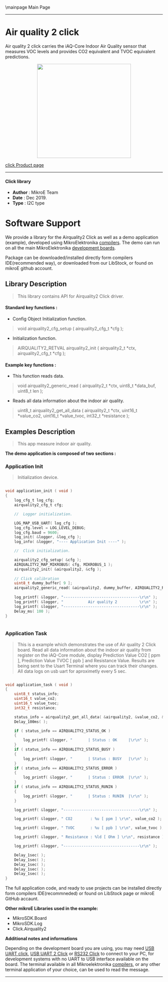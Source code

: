 \mainpage Main Page
 
 

---
# Air quality 2 click

Air quality 2 click carries the iAQ-Core Indoor Air Quality sensor that measures VOC levels and provides CO2 equivalent and TVOC equivalent predictions.

<p align="center">
  <img src="http://download.mikroe.com/images/click_for_ide/airquality2_click.png" height=300px>
</p>

[click Product page](<https://www.mikroe.com/air-quality-2-click>)

---


#### Click library 

- **Author**        : MikroE Team
- **Date**          : Dec 2019.
- **Type**          : I2C type


# Software Support

We provide a library for the Airquality2 Click 
as well as a demo application (example), developed using MikroElektronika 
[compilers](http://shop.mikroe.com/compilers). 
The demo can run on all the main MikroElektronika [development boards](http://shop.mikroe.com/development-boards).

Package can be downloaded/installed directly form compilers IDE(recommended way), or downloaded from our LibStock, or found on mikroE github account. 

## Library Description

> This library contains API for Airquality2 Click driver.

#### Standard key functions :

- Config Object Initialization function.
> void airquality2_cfg_setup ( airquality2_cfg_t *cfg ); 
 
- Initialization function.
> AIRQUALITY2_RETVAL airquality2_init ( airquality2_t *ctx, airquality2_cfg_t *cfg );


#### Example key functions :

- This function reads data.
> void airquality2_generic_read ( airquality2_t *ctx, uint8_t *data_buf, uint8_t len );
 
- Reads all data information about the indoor air quality.
> uint8_t airquality2_get_all_data ( airquality2_t *ctx, uint16_t *value_co2, uint16_t *value_tvoc, int32_t *resistance );

## Examples Description

> This app measure indoor air quality.

**The demo application is composed of two sections :**

### Application Init 

> Initialization device.

```c

void application_init ( void )
{
    log_cfg_t log_cfg;
    airquality2_cfg_t cfg;

    //  Logger initialization.

    LOG_MAP_USB_UART( log_cfg );
    log_cfg.level = LOG_LEVEL_DEBUG;
    log_cfg.baud = 9600;
    log_init( &logger, &log_cfg );
    log_info( &logger, "---- Application Init ----" );

    //  Click initialization.

    airquality2_cfg_setup( &cfg );
    AIRQUALITY2_MAP_MIKROBUS( cfg, MIKROBUS_1 );
    airquality2_init( &airquality2, &cfg );
    
    // Click calibration 
    uint8_t dummy_buffer[ 9 ];
    airquality2_generic_read( &airquality2, dummy_buffer, AIRQUALITY2_READ_ALL );
    
    log_printf( &logger, "----------------------------------\r\n" );
    log_printf( &logger, "           Air quality 2          \r\n" );
    log_printf( &logger, "----------------------------------\r\n" );
    Delay_ms( 100 );
}
  
```

### Application Task

> This is a example which demonstrates the use of Air quality 2 Click board.
> Read all data information about the indoor air quality
> from register on the iAQ-Core module, display Prediction Value CO2 [ ppm ],
> Prediction Value TVOC [ ppb ] and Resistance Value.
> Results are being sent to the Usart Terminal where you can track their changes.
> All data logs on usb uart for aproximetly every 5 sec.

```c

void application_task ( void )
{
    uint8_t status_info;
    uint16_t value_co2;
    uint16_t value_tvoc;
    int32_t resistance;

    status_info = airquality2_get_all_data( &airquality2, &value_co2, &value_tvoc, &resistance );
    Delay_100ms( );

    if ( status_info == AIRQUALITY2_STATUS_OK )
    {
        log_printf( &logger, "       | Status : OK     |\r\n" );
    }
    if ( status_info == AIRQUALITY2_STATUS_BUSY )
    {
        log_printf( &logger, "       | Status : BUSY   |\r\n" );
    }
    if ( status_info == AIRQUALITY2_STATUS_ERROR )
    {
        log_printf( &logger, "       | Status : ERROR  |\r\n" );
    }
    if ( status_info == AIRQUALITY2_STATUS_RUNIN )
    {
        log_printf( &logger, "       | Status : RUNIN  |\r\n" );
    }

    log_printf( &logger, "----------------------------------\r\n" );

    log_printf( &logger, " CO2        : %u [ ppm ] \r\n", value_co2 );

    log_printf( &logger, " TVOC       : %u [ ppb ] \r\n", value_tvoc );

    log_printf( &logger, " Resistance : %ld [ Ohm ] \r\n", resistance );

    log_printf( &logger, "----------------------------------\r\n" );

    Delay_1sec( );
    Delay_1sec( );
    Delay_1sec( );
    Delay_1sec( );
    Delay_1sec( );
}

```

The full application code, and ready to use projects can be  installed directly form compilers IDE(recommneded) or found on LibStock page or mikroE GitHub accaunt.

**Other mikroE Libraries used in the example:** 

- MikroSDK.Board
- MikroSDK.Log
- Click.Airquality2

**Additional notes and informations**

Depending on the development board you are using, you may need 
[USB UART click](http://shop.mikroe.com/usb-uart-click), 
[USB UART 2 Click](http://shop.mikroe.com/usb-uart-2-click) or 
[RS232 Click](http://shop.mikroe.com/rs232-click) to connect to your PC, for 
development systems with no UART to USB interface available on the board. The 
terminal available in all Mikroelektronika 
[compilers](http://shop.mikroe.com/compilers), or any other terminal application 
of your choice, can be used to read the message.



---
